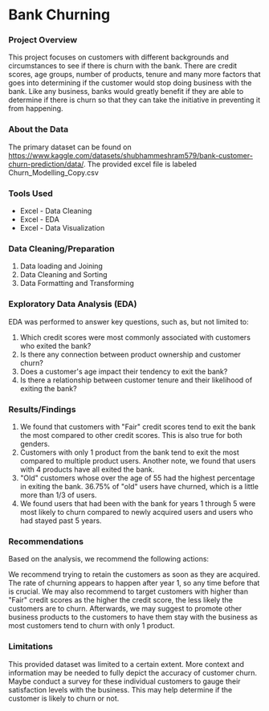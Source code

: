 # Bank Churning

### Project Overview

This project focuses on customers with different backgrounds and circumstances to see if there is churn with the bank. There are credit scores, age groups, number of products, tenure and many more factors that goes into determining if the customer would stop doing business with the bank. Like any business, banks would greatly benefit if they are able to determine if there is churn so that they can take the initiative in preventing it from happening. 

### About the Data

The primary dataset can be found on <https://www.kaggle.com/datasets/shubhammeshram579/bank-customer-churn-prediction/data/>. The provided excel file is labeled Churn_Modelling_Copy.csv

### Tools Used

- Excel - Data Cleaning
- Excel - EDA
- Excel - Data Visualization

### Data Cleaning/Preparation

1. Data loading and Joining
2. Data Cleaning and Sorting
3. Data Formatting and Transforming

### Exploratory Data Analysis (EDA)

EDA was performed to answer key questions, such as, but not limited to:

1. Which credit scores were most commonly associated with customers who exited the bank?
2. Is there any connection between product ownership and customer churn?
3. Does a customer's age impact their tendency to exit the bank?
4. Is there a relationship between customer tenure and their likelihood of exiting the bank?

### Results/Findings

1. We found that customers with "Fair" credit scores tend to exit the bank the most compared to other credit scores. This is also true for both genders.
2. Customers with only 1 product from the bank tend to exit the most compared to multiple product users. Another note, we found that users with 4 products have all exited the bank.
3. "Old" customers whose over the age of 55 had the highest percentage in exiting the bank. 36.75% of "old" users have churned, which is a little more than 1/3 of users.
4. We found users that had been with the bank for years 1 through 5 were most likely to churn compared to newly acquired users and users who had stayed past 5 years.


### Recommendations

Based on the analysis, we recommend the following actions:

We recommend trying to retain the customers as soon as they are acquired. The rate of churning appears to happen after year 1, so any time before that is crucial. We may also recommend to target customers with higher than "Fair" credit scores as the higher the credit score, the less likely the customers are to churn. Afterwards, we may suggest to promote other business products to the customers to have them stay with the business as most customers tend to churn with only 1 product.

### Limitations

This provided dataset was limited to a certain extent. More context and information may be needed to fully depict the accuracy of customer churn. Maybe conduct a survey for these individual customers to gauge their satisfaction levels with the business. This may help determine if the customer is likely to churn or not. 


